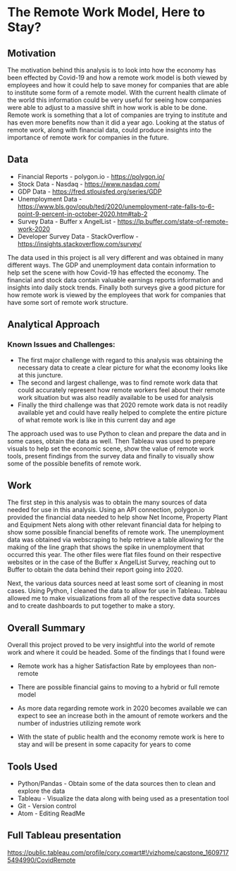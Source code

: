 # The Remote Work Model, Here to Stay?

## Motivation
The motivation behind this analysis is to look into how the economy has been effected by Covid-19 and how a remote work model is both viewed by employees and how it could help to save money for companies that are able to institute some form of a remote model. With the current health climate of the world this information could be very useful for seeing how companies were able to adjust to a massive shift in how work is able to be done. Remote work is something that a lot of companies are trying to institute and has even more benefits now than it did a year ago. Looking at the status of remote work, along with financial data, could produce insights into the importance of remote work for companies in the future.
## Data
* Financial Reports - polygon.io - https://polygon.io/
* Stock Data - Nasdaq - https://www.nasdaq.com/
* GDP Data - https://fred.stlouisfed.org/series/GDP
* Unemployment Data - https://www.bls.gov/opub/ted/2020/unemployment-rate-falls-to-6-point-9-percent-in-october-2020.htm#tab-2
* Survey Data - Buffer x AngelList - https://lp.buffer.com/state-of-remote-work-2020
* Developer Survey Data - StackOverflow - https://insights.stackoverflow.com/survey/

The data used in this project is all very different and was obtained in many different ways. The GDP and unemployment data contain information to help set the scene with how Covid-19 has effected the economy. The financial and stock data contain valuable earnings reports information and insights into daily stock trends. Finally both surveys give a good picture for how remote work is viewed by the employees that work for companies that have some sort of remote work structure.
## Analytical Approach
### Known Issues and Challenges:
* The first major challenge with regard to this analysis was obtaining the necessary data to create a clear picture for what the economy looks like at this juncture.  
* The second and largest challenge, was to find remote work data that could accurately represent how remote workers feel about their remote work situation but was also readily available to be used for analysis
* Finally the third challenge was that 2020 remote work data is not readily available yet and could have really helped to complete the entire picture of what remote work is like in this current day and age

The approach used was to use Python to clean and prepare the data and in some cases, obtain the data as well. Then Tableau was used to prepare visuals to help set the economic scene, show the value of remote work tools, present findings from the survey data and finally to visually show some of the possible benefits of remote work.

## Work
The first step in this analysis was to obtain the many sources of data needed for use in this analysis. Using an API connection, polygon.io provided the financial data needed to help show Net Income, Property Plant and Equipment Nets along with other relevant financial data for helping to show some possible financial benefits of remote work. The unemployment data was obtained via webscraping to help retrieve a table allowing for the making of the line graph that shows the spike in unemployment that occurred this year. The other files were flat files found on their respective websites or in the case of the Buffer x AngelList Survey, reaching out to Buffer to obtain the data behind their report going into 2020.

Next, the various data sources need at least some sort of cleaning in most cases. Using Python, I cleaned the data to allow for use in Tableau. Tableau allowed me to make visualizations from all of the respective data sources and to create dashboards to put together to make a story.
## Overall Summary
Overall this project proved to be very insightful into the world of remote work and where it could be headed. Some of the findings that I found were
* Remote work has a higher Satisfaction Rate by employees than non-remote

* There are possible financial gains to moving to a hybrid or full remote model

* As more data regarding remote work in 2020 becomes available we can expect to see an increase both in the amount of remote workers and the number of industries utilizing remote work

* With the state of public health and the economy remote work is here to stay and will be present in some capacity for years to come

## Tools Used
* Python/Pandas - Obtain some of the data sources then to clean and explore the data
* Tableau - Visualize the data along with being used as a presentation tool
* Git - Version control
* Atom - Editing ReadMe

## Full Tableau presentation
https://public.tableau.com/profile/cory.cowart#!/vizhome/capstone_16097175494990/CovidRemote

